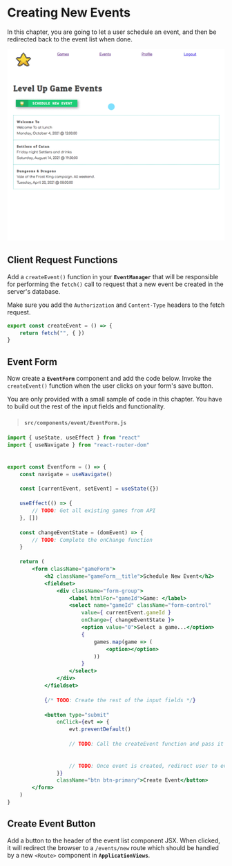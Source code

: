 # Creating New Events

In this chapter, you are going to let a user schedule an event, and then be redirected back to the event list when done.

![](./images/levelup-create-event.gif)

## Client Request Functions

Add a `createEvent()` function in your **`EventManager`** that will be responsible for performing the `fetch()` call to request that a new event be created in the server's database.

Make sure you add the `Authorization` and `Content-Type` headers to the fetch request.

```jsx
export const createEvent = () => {
    return fetch("", { })
}
```


## Event Form

Now create a **`EventForm`** component and add the code below. Invoke the `createEvent()` function when the user clicks on your form's save button.

You are only provided with a small sample of code in this chapter. You have to build out the rest of the input fields and functionality.

> #### `src/components/event/EventForm.js`

```jsx
import { useState, useEffect } from "react"
import { useNavigate } from "react-router-dom"


export const EventForm = () => {
    const navigate = useNavigate()

    const [currentEvent, setEvent] = useState({})

    useEffect(() => {
        // TODO: Get all existing games from API
    }, [])

    const changeEventState = (domEvent) => {
        // TODO: Complete the onChange function
    }

    return (
        <form className="gameForm">
            <h2 className="gameForm__title">Schedule New Event</h2>
            <fieldset>
                <div className="form-group">
                    <label htmlFor="gameId">Game: </label>
                    <select name="gameId" className="form-control"
                        value={ currentEvent.gameId }
                        onChange={ changeEventState }>
                        <option value="0">Select a game...</option>
                        {
                            games.map(game => (
                                <option></option>
                            ))
                        }
                    </select>
                </div>
            </fieldset>

            {/* TODO: Create the rest of the input fields */}

            <button type="submit"
                onClick={evt => {
                    evt.preventDefault()

                    // TODO: Call the createEvent function and pass it the event object


                    // TODO: Once event is created, redirect user to event list
                }}
                className="btn btn-primary">Create Event</button>
        </form>
    )
}
```

## Create Event Button

Add a button to the header of the event list component JSX. When clicked, it will redirect the browser to a `/events/new` route which should be handled by a new `<Route>` component in **`ApplicationViews`**.

